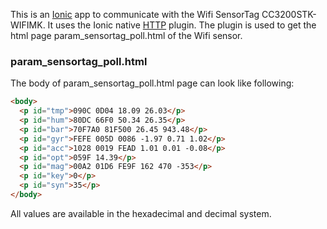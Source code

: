This is an [Ionic](http://ionicframework.com/docs/) app to communicate with the Wifi SensorTag CC3200STK-WIFIMK.
It uses the Ionic native [HTTP](https://ionicframework.com/docs/native/http/) plugin. The plugin is used to get the html page param_sensortag_poll.html of the Wifi sensor.
### param_sensortag_poll.html
The body of param_sensortag_poll.html page can look like following:
```html
<body>
  <p id="tmp">090C 0D04 18.09 26.03</p>
  <p id="hum">80DC 66F0 50.34 26.35</p>
  <p id="bar">70F7A0 81F500 26.45 943.48</p>
  <p id="gyr">FEFE 005D 0086 -1.97 0.71 1.02</p>
  <p id="acc">1028 0019 FEAD 1.01 0.01 -0.08</p>
  <p id="opt">059F 14.39</p>
  <p id="mag">00A2 01D6 FE9F 162 470 -353</p>
  <p id="key">0</p>
  <p id="syn">35</p>
</body>
```
All values are available in the hexadecimal and decimal system.<br>
